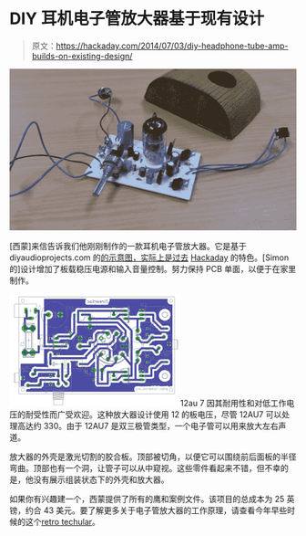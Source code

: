 # DIY 耳机电子管放大器基于现有设计

> 原文：<https://hackaday.com/2014/07/03/diy-headphone-tube-amp-builds-on-existing-design/>

![DIY Tube Headphone Amp](img/5cf1cbea9398be4fa8949e41a05cd11e.png)

[西蒙]来信告诉我们他刚刚制作的一款耳机电子管放大器。它是基于 diyaudioprojects.com 的[的示意图，实际上是过去](http://diyaudioprojects.com/Solid/12AU7-IRF510-LM317-Headamp/) [Hackaday](http://hackaday.com/2010/04/13/tiny-tube-amp-for-headphones/) 的特色。[Simon 的]设计增加了板载稳压电源和输入音量控制。努力保持 PCB 单面，以便于在家里制作。

![DIY Tube Headphone Amp](img/cb7ed2146839434b1a6beb4e09697696.png)12au 7 因其耐用性和对低工作电压的耐受性而广受欢迎。这种放大器设计使用 12 的板电压，尽管 12AU7 可以处理高达约 330。由于 12AU7 是双三极管类型，一个电子管可以用来放大左右声道。

放大器的外壳是激光切割的胶合板。顶部被切角，以便它可以围绕前后面板的半径弯曲。顶部也有一个洞，让管子可以从中窥视。这些零件看起来不错，但不幸的是，他没有展示组装状态下的外壳和放大器。

如果你有兴趣建一个，西蒙提供了所有的鹰和案例文件。该项目的总成本为 25 英镑，约合 43 美元。要了解更多关于电子管放大器的工作原理，请查看今年早些时候的这个[retro techular](http://hackaday.com/2014/01/07/retrotechtacular-tube-amplifiers/)。